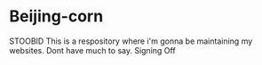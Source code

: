 # Beijing-corn
STOOBID
This is a respository where i'm gonna be maintaining my websites.
Dont have much to say.
Signing Off
